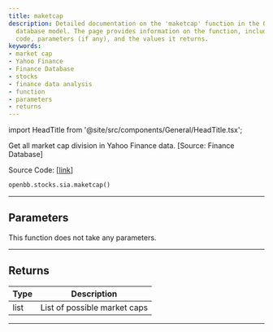 ```yaml
---
title: maketcap
description: Detailed documentation on the 'maketcap' function in the OpenBB finance
  database model. The page provides information on the function, including its source
  code, parameters (if any), and the values it returns.
keywords:
- market cap
- Yahoo Finance
- Finance Database
- stocks
- finance data analysis
- function
- parameters
- returns
---
```


import HeadTitle from '@site/src/components/General/HeadTitle.tsx';

<HeadTitle title="stocks.sia.maketcap - Reference | OpenBB SDK Docs" />

Get all market cap division in Yahoo Finance data. [Source: Finance Database]

Source Code: [[link](https://github.com/OpenBB-finance/OpenBBTerminal/tree/main/openbb_terminal/stocks/sector_industry_analysis/financedatabase_model.py#L97)]

```python
openbb.stocks.sia.maketcap()
```

---

## Parameters

This function does not take any parameters.

---

## Returns

| Type | Description |
| ---- | ----------- |
| list | List of possible market caps |
---
